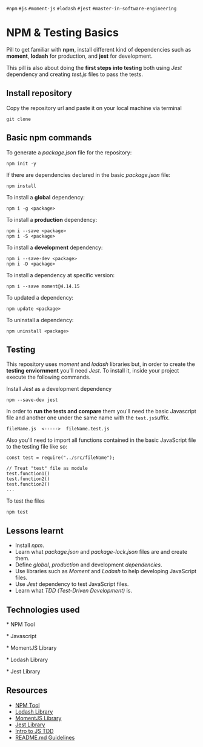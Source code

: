 `#npm` `#js` `#moment-js` `#lodash` `#jest` `#master-in-software-engineering`

# NPM & Testing Basics <!-- omit in toc -->

Pill to get familiar with **npm**, install different kind of dependencies such as **moment**, **lodash** for production, and **jest** for development.

This pill is also about doing the **first steps into testing** both using _Jest_ dependency and creating _test.js_ files to pass the tests.

## Install repository

Copy the repository url and paste it on your local machine via terminal

```
git clone
```

## Basic npm commands

To generate a _package.json_ file for the repository:

```
npm init -y
```

If there are dependencies declared in the basic _package.json_ file:

```
npm install
```

To install a **global** dependency:

```
npm i -g <package>
```

To install a **production** dependency:

```
npm i --save <package>
npm i -S <package>
```

To install a **development** dependency:

```
npm i --save-dev <package>
npm i -D <package>
```

To install a dependency at specific version:

```
npm i --save moment@4.14.15
```

To updated a dependency:

```
npm update <package>
```

To uninstall a dependency:

```
npm uninstall <package>
```

## Testing

This repository uses _moment_ and _lodash_ libraries but, in order to create the **testing enviornment** you'll need _Jest_. To install it, inside your project execute the following commands.

Install _Jest_ as a development dependency

```
npm --save-dev jest
```

In order to **run the tests and compare** them you'll need the basic Javascript file and another one under the same name with the `test.js`suffix.

```
fileName.js  <----->  fileName.test.js
```

Also you'll need to import all functions contained in the basic JavaScript file to the testing file like so:

```
const test = require("../src/fileName");

// Treat "test" file as module
test.function1()
test.function2()
test.function2()
...
```

To test the files

```
npm test
```

## Lessons learnt

- Install _npm_.
- Learn what _package.json_ and _package-lock.json_ files are and create them.
- Define _global_, _production_ and development _dependencies_.
- Use libraries such as _Moment_ and _Lodash_ to help developing JavaScript files.
- Use _Jest_ dependency to test JavaScript files.
- Learn what _TDD (Test-Driven Development)_ is.

## Technologies used

\* NPM Tool

\* Javascript

\* MomentJS Library

\* Lodash Library

\* Jest Library

## Resources

- [NPM Tool](https://www.npmjs.com/)
- [Lodash Library](https://lodash.com/)
- [MomentJS Library](https://momentjs.com)
- [Jest Library](https://jestjs.io/)
- [Intro to JS TDD](https://www.youtube.com/watch?v=SbKPgaRZsxA)
- [README.md Guidelines](https://github.com/othneildrew/Best-README-Template)

